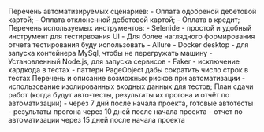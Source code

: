Перечень автоматизируемых сценариев:
    - Оплата одобреной дебетовой картой;
    - Оплата отклоненной дебетовой картой;
    - Оплата в кредит;
Перечень используемых инструментов:
    - Selenide - простой и удобный инструмент для тестирвоания UI
    - Для более наглядного формирования отчета тестирования буду использовать - Allure
    - Docker desktop - для запуска контейнера MySql, чтобы не перегружать машину
    - Установленный Node.js, для запуска сервисов
    - Faker - исключение хардкода в тестах
    - паттерн PageObject дабы сократить число строк в тестах
Перечень и описание возможных рисков при автоматизации
    - использование изолированных входных данных для тестов;
План сдачи работ (когда будут авто-тесты, результаты их прогона и отчёт по автоматизации)
    - через 7 днй после начала проекта, готовые автотесты
    - результаты прогона через 10 дней после начала проекта
    - отчет по автоматизации через 15 дней после начала проекта